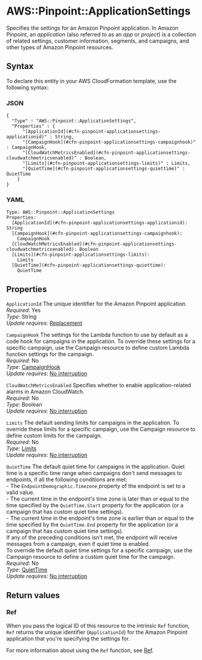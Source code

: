 # AWS::Pinpoint::ApplicationSettings<a name="aws-resource-pinpoint-applicationsettings"></a>

Specifies the settings for an Amazon Pinpoint application\. In Amazon Pinpoint, an _application_ \(also referred to as an _app_ or _project_\) is a collection of related settings, customer information, segments, and campaigns, and other types of Amazon Pinpoint resources\.

## Syntax<a name="aws-resource-pinpoint-applicationsettings-syntax"></a>

To declare this entity in your AWS CloudFormation template, use the following syntax:

### JSON<a name="aws-resource-pinpoint-applicationsettings-syntax.json"></a>

```
{
  "Type" : "AWS::Pinpoint::ApplicationSettings",
  "Properties" : {
      "[ApplicationId](#cfn-pinpoint-applicationsettings-applicationid)" : String,
      "[CampaignHook](#cfn-pinpoint-applicationsettings-campaignhook)" : CampaignHook,
      "[CloudWatchMetricsEnabled](#cfn-pinpoint-applicationsettings-cloudwatchmetricsenabled)" : Boolean,
      "[Limits](#cfn-pinpoint-applicationsettings-limits)" : Limits,
      "[QuietTime](#cfn-pinpoint-applicationsettings-quiettime)" : QuietTime
    }
}
```

### YAML<a name="aws-resource-pinpoint-applicationsettings-syntax.yaml"></a>

```
Type: AWS::Pinpoint::ApplicationSettings
Properties:
  [ApplicationId](#cfn-pinpoint-applicationsettings-applicationid): String
  [CampaignHook](#cfn-pinpoint-applicationsettings-campaignhook):
    CampaignHook
  [CloudWatchMetricsEnabled](#cfn-pinpoint-applicationsettings-cloudwatchmetricsenabled): Boolean
  [Limits](#cfn-pinpoint-applicationsettings-limits):
    Limits
  [QuietTime](#cfn-pinpoint-applicationsettings-quiettime):
    QuietTime
```

## Properties<a name="aws-resource-pinpoint-applicationsettings-properties"></a>

`ApplicationId` <a name="cfn-pinpoint-applicationsettings-applicationid"></a>
The unique identifier for the Amazon Pinpoint application\.  
_Required_: Yes  
_Type_: String  
_Update requires_: [Replacement](https://docs.aws.amazon.com/AWSCloudFormation/latest/UserGuide/using-cfn-updating-stacks-update-behaviors.html#update-replacement)

`CampaignHook` <a name="cfn-pinpoint-applicationsettings-campaignhook"></a>
The settings for the Lambda function to use by default as a code hook for campaigns in the application\. To override these settings for a specific campaign, use the Campaign resource to define custom Lambda function settings for the campaign\.  
_Required_: No  
_Type_: [CampaignHook](aws-properties-pinpoint-applicationsettings-campaignhook.md)  
_Update requires_: [No interruption](https://docs.aws.amazon.com/AWSCloudFormation/latest/UserGuide/using-cfn-updating-stacks-update-behaviors.html#update-no-interrupt)

`CloudWatchMetricsEnabled` <a name="cfn-pinpoint-applicationsettings-cloudwatchmetricsenabled"></a>
Specifies whether to enable application\-related alarms in Amazon CloudWatch\.  
_Required_: No  
_Type_: Boolean  
_Update requires_: [No interruption](https://docs.aws.amazon.com/AWSCloudFormation/latest/UserGuide/using-cfn-updating-stacks-update-behaviors.html#update-no-interrupt)

`Limits` <a name="cfn-pinpoint-applicationsettings-limits"></a>
The default sending limits for campaigns in the application\. To override these limits for a specific campaign, use the Campaign resource to define custom limits for the campaign\.  
_Required_: No  
_Type_: [Limits](aws-properties-pinpoint-applicationsettings-limits.md)  
_Update requires_: [No interruption](https://docs.aws.amazon.com/AWSCloudFormation/latest/UserGuide/using-cfn-updating-stacks-update-behaviors.html#update-no-interrupt)

`QuietTime` <a name="cfn-pinpoint-applicationsettings-quiettime"></a>
The default quiet time for campaigns in the application\. Quiet time is a specific time range when campaigns don't send messages to endpoints, if all the following conditions are met:  
\- The `EndpointDemographic.Timezone` property of the endpoint is set to a valid value\.  
\- The current time in the endpoint's time zone is later than or equal to the time specified by the `QuietTime.Start` property for the application \(or a campaign that has custom quiet time settings\)\.  
\- The current time in the endpoint's time zone is earlier than or equal to the time specified by the `QuietTime.End` property for the application \(or a campaign that has custom quiet time settings\)\.  
If any of the preceding conditions isn't met, the endpoint will receive messages from a campaign, even if quiet time is enabled\.  
To override the default quiet time settings for a specific campaign, use the Campaign resource to define a custom quiet time for the campaign\.  
_Required_: No  
_Type_: [QuietTime](aws-properties-pinpoint-applicationsettings-quiettime.md)  
_Update requires_: [No interruption](https://docs.aws.amazon.com/AWSCloudFormation/latest/UserGuide/using-cfn-updating-stacks-update-behaviors.html#update-no-interrupt)

## Return values<a name="aws-resource-pinpoint-applicationsettings-return-values"></a>

### Ref<a name="aws-resource-pinpoint-applicationsettings-return-values-ref"></a>

When you pass the logical ID of this resource to the intrinsic `Ref` function, `Ref` returns the unique identifier \(`ApplicationId`\) for the Amazon Pinpoint application that you're specifying the settings for\.

For more information about using the `Ref` function, see [Ref](https://docs.aws.amazon.com/AWSCloudFormation/latest/UserGuide/intrinsic-function-reference-ref.html)\.
